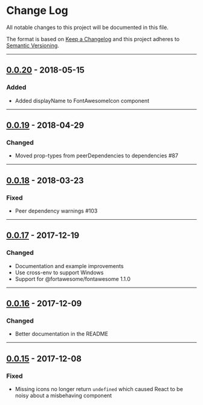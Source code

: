# Change Log

All notable changes to this project will be documented in this file.

The format is based on [Keep a Changelog](http://keepachangelog.com/) and this project adheres to [Semantic Versioning](http://semver.org/).

---

## [0.0.20](https://github.com/FortAwesome/react-fontawesome/releases/tag/0.0.20) - 2018-05-15

### Added

* Added displayName to FontAwesomeIcon component

---

## [0.0.19](https://github.com/FortAwesome/react-fontawesome/releases/tag/0.0.19) - 2018-04-29

### Changed

* Moved prop-types from peerDependencies to dependencies #87

---

## [0.0.18](https://github.com/FortAwesome/react-fontawesome/releases/tag/0.0.18) - 2018-03-23

### Fixed

* Peer dependency warnings #103

---

## [0.0.17](https://github.com/FortAwesome/react-fontawesome/releases/tag/0.0.17) - 2017-12-19

### Changed

* Documentation and example improvements
* Use cross-env to support Windows
* Support for @fortawesome/fontawesome 1.1.0

---

## [0.0.16](https://github.com/FortAwesome/react-fontawesome/releases/tag/0.0.16) - 2017-12-09

### Changed

* Better documentation in the README

---

## [0.0.15](https://github.com/FortAwesome/react-fontawesome/releases/tag/0.0.15) - 2017-12-08

### Fixed

* Missing icons no longer return `undefined` which caused React to be noisy about a misbehaving component
